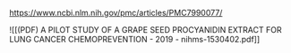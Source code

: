 
https://www.ncbi.nlm.nih.gov/pmc/articles/PMC7990077/

![[(PDF) A PILOT STUDY OF A GRAPE SEED PROCYANIDIN EXTRACT FOR LUNG CANCER CHEMOPREVENTION - 2019 - nihms-1530402.pdf]]
